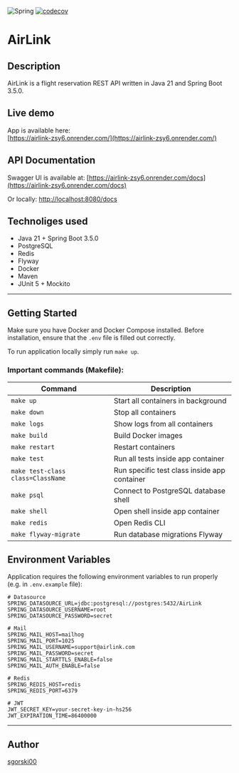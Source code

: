 ![Spring](https://img.shields.io/badge/spring-%236DB33F.svg?style=for-the-badge&logo=spring&logoColor=white)
[![codecov](https://codecov.io/gh/sgorski00/AirLink/graph/badge.svg?token=8CS976QYZG)](https://codecov.io/gh/sgorski00/AirLink)

# AirLink

## Description

AirLink is a flight reservation REST API written in Java 21 and Spring Boot 3.5.0.

## Live demo

App is available here:  
[https://airlink-zsy6.onrender.com/](https://airlink-zsy6.onrender.com/)

## API Documentation

Swagger UI is available at:
[https://airlink-zsy6.onrender.com/docs](https://airlink-zsy6.onrender.com/docs)

Or locally:
[http://localhost:8080/docs](http://localhost:8080/docs) 

## Technoliges used
- Java 21 + Spring Boot 3.5.0
- PostgreSQL
- Redis
- Flyway
- Docker
- Maven
- JUnit 5 + Mockito

---

## Getting Started

Make sure you have Docker and Docker Compose installed. 
Before installation, ensure that the `.env` file is filled out correctly.

To run application locally simply run `make up`.

### Important commands (Makefile):

| Command                           | Description                                  |
|-----------------------------------|----------------------------------------------|
| `make up`                         | Start all containers in background           |
| `make down`                       | Stop all containers                          |
| `make logs`                       | Show logs from all containers                |
| `make build`                      | Build Docker images                          |
| `make restart`                    | Restart containers                           |
| `make test`                       | Run all tests inside app container           |
| `make test-class class=ClassName` | Run specific test class inside app container |
| `make psql`                       | Connect to PostgreSQL database shell         |
| `make shell`                      | Open shell inside app container              |
| `make redis`                      | Open Redis CLI                               |
| `make flyway-migrate`             | Run database migrations Flyway               |

## Environment Variables

Application requires the following environment variables to run properly (e.g. in `.env.example` file):

```env
# Datasource
SPRING_DATASOURCE_URL=jdbc:postgresql://postgres:5432/AirLink
SPRING_DATASOURCE_USERNAME=root
SPRING_DATASOURCE_PASSWORD=secret

# Mail
SPRING_MAIL_HOST=mailhog
SPRING_MAIL_PORT=1025
SPRING_MAIL_USERNAME=support@airlink.com
SPRING_MAIL_PASSWORD=secret
SPRING_MAIL_STARTTLS_ENABLE=false
SPRING_MAIL_AUTH_ENABLE=false

# Redis
SPRING_REDIS_HOST=redis
SPRING_REDIS_PORT=6379

# JWT
JWT_SECRET_KEY=your-secret-key-in-hs256
JWT_EXPIRATION_TIME=86400000
```

---

## Author
[sgorski00](https://github.com/sgorski00)
